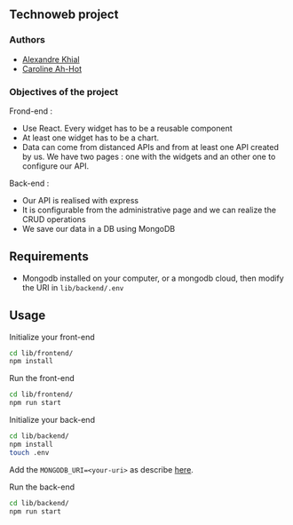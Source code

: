 ## Technoweb project

### Authors

- [Alexandre Khial](https://github.com/Akhunter01)
- [Caroline Ah-Hot](https://github.com/ahhotcaro)

### Objectives of the project

Frond-end :
- Use React. Every widget has to be a reusable component
- At least one widget has to be a chart.
- Data can come from distanced APIs and from at least one API created by us.
We have two pages : one with the widgets and an other one to configure our API.

Back-end :
- Our API is realised with express
- It is configurable from the administrative page and we can realize the CRUD operations
- We save our data in a DB using MongoDB

## Requirements 

- Mongodb installed on your computer, or a mongodb cloud, then modify the URI in ```lib/backend/.env```

## Usage

Initialize your front-end
```bash
cd lib/frontend/
npm install
```

Run the front-end
```bash
cd lib/frontend/
npm run start
```

Initialize your back-end
```bash
cd lib/backend/
npm install
touch .env
```
Add the ```MONGODB_URI=<your-uri>``` as describe [here](https://docs.mongodb.com/manual/reference/connection-string/).

Run the back-end
```bash
cd lib/backend/
npm run start
```
